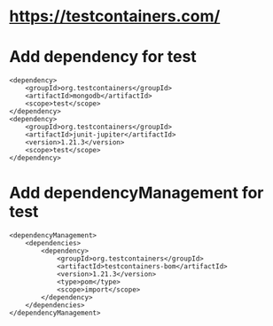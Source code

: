 # https://testcontainers.com/

# Add dependency for test 

    <dependency>
        <groupId>org.testcontainers</groupId>
        <artifactId>mongodb</artifactId>
        <scope>test</scope>
    </dependency>
    <dependency>
        <groupId>org.testcontainers</groupId>
        <artifactId>junit-jupiter</artifactId>
        <version>1.21.3</version>
        <scope>test</scope>
    </dependency>

# Add dependencyManagement for test 
    <dependencyManagement>
        <dependencies>
            <dependency>
                <groupId>org.testcontainers</groupId>
                <artifactId>testcontainers-bom</artifactId>
                <version>1.21.3</version>
                <type>pom</type>
                <scope>import</scope>
            </dependency>
        </dependencies>
    </dependencyManagement>

